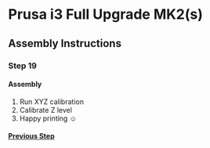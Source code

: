 # Prusa i3 Full Upgrade MK2(s)

## Assembly Instructions

### Step 19

#### Assembly

1. Run XYZ calibration
1. Calibrate Z level
1. Happy printing :relaxed:

#### [Previous Step](step18.md)
